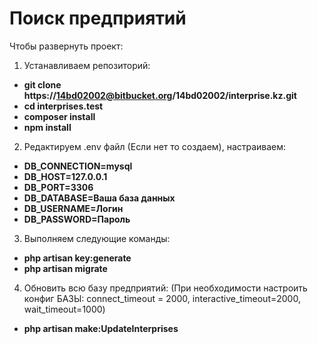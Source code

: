 # Поиск предприятий
Чтобы развернуть проект:
1. Устанавливаем репозиторий:
 - **git clone https://14bd02002@bitbucket.org/14bd02002/interprise.kz.git**
 - **cd interprises.test**
 - **composer install**
 - **npm install**
2. Редактируем .env файл (Если нет то создаем), настраиваем:
 - **DB_CONNECTION=mysql**  
 - **DB_HOST=127.0.0.1**  
 - **DB_PORT=3306**  
 - **DB_DATABASE=Ваша база данных**  
 - **DB_USERNAME=Логин**
 - **DB_PASSWORD=Пароль**
3.  Выполняем следующие команды:
 - **php artisan key:generate**  
 - **php artisan migrate**  
4. Обновить всю базу предприятий:
(При необходимости настроить конфиг БАЗЫ:
connect_timeout = 2000,
interactive_timeout=2000,
wait_timeout=1000)
 - **php artisan make:UpdateInterprises**  

